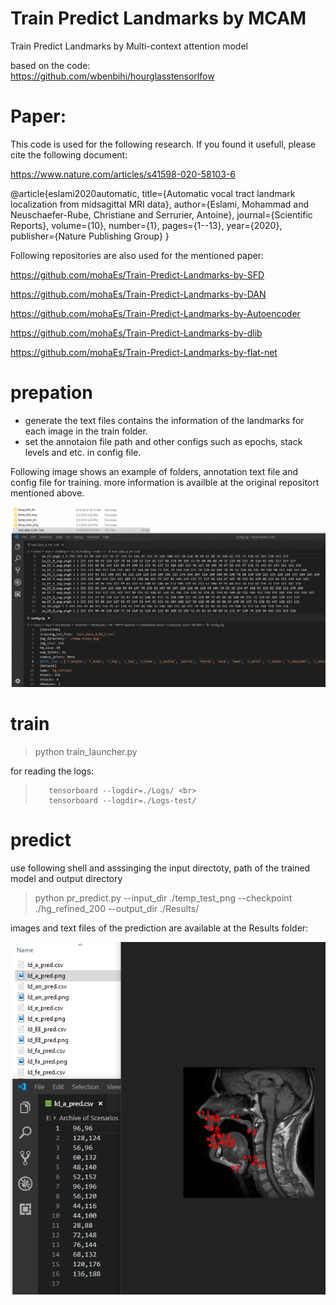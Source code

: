 # Train Predict Landmarks by MCAM
 Train Predict Landmarks by Multi-context attention model


based on the code: <br>
https://github.com/wbenbihi/hourglasstensorlfow


# Paper:
This code is used for the following research. If you found it usefull, please cite the following document:

https://www.nature.com/articles/s41598-020-58103-6

@article{eslami2020automatic,
  title={Automatic vocal tract landmark localization from midsagittal MRI data},
  author={Eslami, Mohammad and Neuschaefer-Rube, Christiane and Serrurier, Antoine},
  journal={Scientific Reports},
  volume={10},
  number={1},
  pages={1--13},
  year={2020},
  publisher={Nature Publishing Group}
}

Following repositories are also used for the mentioned paper:

https://github.com/mohaEs/Train-Predict-Landmarks-by-SFD

https://github.com/mohaEs/Train-Predict-Landmarks-by-DAN

https://github.com/mohaEs/Train-Predict-Landmarks-by-Autoencoder

https://github.com/mohaEs/Train-Predict-Landmarks-by-dlib

https://github.com/mohaEs/Train-Predict-Landmarks-by-flat-net

# prepation

- generate the text files contains the information of the landmarks for each image in the train folder.  <br>
- set the annotaion file path and other configs such as epochs, stack levels and etc. in config file.<br>

Following image shows an example of folders, annotation text file and config file for training. more information is availble at the original repositort mentioned above. <br>

![Alt text](preparation.png?raw=true "Title")


# train

> python train_launcher.py <br>

for reading the logs:  <br>
>        tensorboard --logdir=./Logs/ <br>
>        tensorboard --logdir=./Logs-test/

# predict
use following shell and asssinging the input directoty, path of the trained model and output directory <br>
> python pr_predict.py --input_dir  ./temp_test_png --checkpoint  ./hg_refined_200  --output_dir ./Results/ <br>

images and text files of the prediction are available at the Results folder:

![Alt text](result.png?raw=true "Title")
